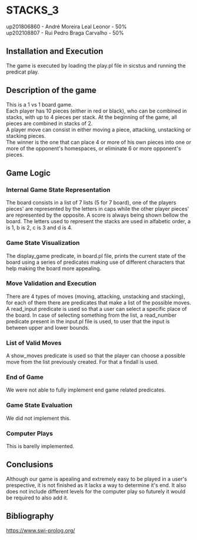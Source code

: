 # STACKS_3
up201806860 - André Moreira Leal Leonor - 50% <br>
up202108807 - Rui Pedro Braga Carvalho - 50%

## Installation and Execution

The game is executed by loading the play.pl file in sicstus and running the predicat play.

## Description of the game

This is a 1 vs 1 board game. <br>
Each player has 10 pieces (either in red or black), who can be combined in stacks, with up to 4 pieces per stack. At the beginning of the game, all pieces are combined in stacks of 2.<br>
A player move can consist in either moving a piece, attacking, unstacking or stacking pieces.<br>
The winner is the one that can place 4 or more of his own pieces into one or more of the opponent's homespaces, or eliminate 6 or more opponent's pieces.

## Game Logic
### Internal Game State Representation

The board consists in a list of 7 lists (5 for 7 board), one of the players pieces' are represented by the letters in caps while the other player pieces' are represented by the opposite. A score is always being shown bellow the board. The letters used to represent the stacks are used in alfabetic order, a is 1, b is 2, c is 3 and d is 4.

### Game State Visualization

The display_game predicate, in board.pl file, prints the current state of the board using a series of predicates making use of different characters that help making the board more appealing. 

### Move Validation and Execution

There are 4 types of moves (moving, attacking, unstacking and stacking), for each of them there are predicates that make a list of the possible moves.  A read_input predicate is used so that a user can select a specific place of the board. In case of selecting something from the list, a read_number predicate present in the input.pl file is used, to user that the input is between upper and lower bounds.

### List of Valid Moves

A show_moves predicate is used so that the player can choose a possible move from the list previously created. For that a findall is used.

### End of Game

We were not able to fully implement end game related predicates.

### Game State Evaluation

We did not implement this.

### Computer Plays 

This is barelly implemented.

## Conclusions

Although our game is apealing and extremely easy to be played in a user's prespective, it is not finished as it lacks a way to determine it's end. It also does not include different levels for the computer play so futurely it would be required to also add it.

## Bibliography

https://www.swi-prolog.org/
